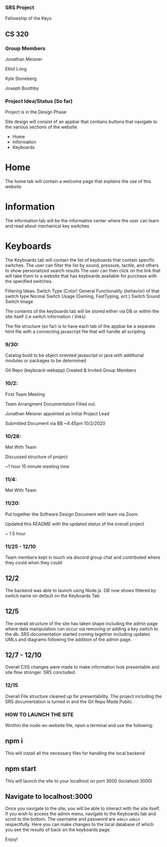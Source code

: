 ### SRS Project
Fellowship of the Keys
## CS 320

### Group Members

Jonathan Meisner

Elliot Long

Kyle Stoneberg

Joseph Boothby


### Project Idea/Status (So far)

Project is in the Design Phase

Site design will consist of an appbar that contians buttons that navigate to the various sections of the website

- Home
- Information
- Keyboards

# Home

The home tab will contain a welcome page that explains the use of this website

# Information

The information tab will be the informative center where the user can learn and read about mechanical key switches

# Keyboards

The Keyboards tab will contain the list of keyboards that contain specific switches. The user can filter the list by sound, pressure, tactile, and others to show personalized search results
The user can then click on the link that will take them to a website that has keyboards available for purchase with the specified switches.

Filtering Ideas:
    Switch Type (Color)
        General Functionality (behavior) of that switch type
    Normal Switch Usage (Gaming, FastTyping, ect.)
    Switch Sound
    Switch Image

The contents of the keyboards tab will be stored either via DB or within the site itself (i.e switch information / links)

The file structure (so far) is to have each tab of the appbar be a separate html file with a connecting javascript file that will handle all scripting

### 9/30:

Catalog build to be object oriented javascript or java with additional modules or packages to be determined

Git Repo (keyboard-webapp) Created & Invited Group Members

### 10/2:

First Team Meeting

Team Arrangment Documentation Filled out.

Jonathan Meisner appointed as Initial Project Lead

Submitted Document via BB ~4:45pm 10/2/2020

### 10/26:

Met With Team

Discussed structure of project

~1 hour 15 minute meeting time

### 11/4:

Met With Team

### 11/20:

Put together the Software Design Document with team via Zoom

Updated this README with the updated status of the overall project

~ 1.5 hour

### 11/25 - 12/10

Team members kept in touch via discord group chat and contributed where they could when they could

## 12/2

The backend was able to launch using Node.js. DB now shows filtered by switch name on default on the Keyboards Tab

## 12/5

The overall structure of the site has taken shape including the admin page where data manipulation can occur via removing or adding a key switch to the db.
SRS documentation started coming together including updates UMLs and diagrams following the addition of the admin page.

## 12/7 - 12/10

Overall CSS changes were made to make information look presentable and site flow stronger.
SRS concluded.

### 12/15

Overall File structure cleaned up for presentability.
The project including the SRS documentation is turned in and the Git Repo Made Public.

### HOW TO LAUNCH THE SITE

Winthin the node-ex-website file, open a terminal and use the following:

## npm i

This will install all the necessary files for handling the local backend

## npm start

This will launch the site to your localhost on port 3000 (loclahost:3000)

## Navigate to localhost:3000

Once you navigate to the site, you will be able to interact with the site itself. If you wish to access the admin menu, navigate to the Keyboards tab and scroll to the bottom.
The username and password are `admin` `admin` respectfully. Here you can make changes to the local database of which you see the results of back on the keyboards page. 

Enjoy!